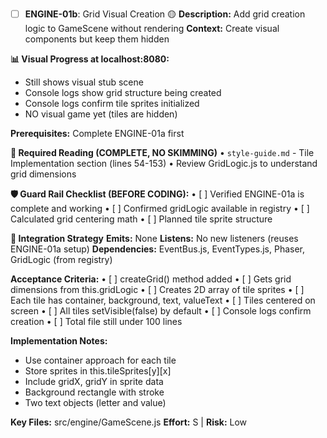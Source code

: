 - [ ] **ENGINE-01b**: Grid Visual Creation 🟡
**Description:** Add grid creation logic to GameScene without rendering
**Context:** Create visual components but keep them hidden

**📊 Visual Progress at localhost:8080:**
- Still shows visual stub scene
- Console logs show grid structure being created
- Console logs confirm tile sprites initialized
- NO visual game yet (tiles are hidden)

**Prerequisites:** Complete ENGINE-01a first

**📖 Required Reading (COMPLETE, NO SKIMMING)**
• `style-guide.md` - Tile Implementation section (lines 54-153)
• Review GridLogic.js to understand grid dimensions

**🛡️ Guard Rail Checklist (BEFORE CODING):**
• [ ] Verified ENGINE-01a is complete and working
• [ ] Confirmed gridLogic available in registry
• [ ] Calculated grid centering math
• [ ] Planned tile sprite structure

**🔗 Integration Strategy**
**Emits:** None
**Listens:** No new listeners (reuses ENGINE-01a setup)
**Dependencies:** EventBus.js, EventTypes.js, Phaser, GridLogic (from registry)

**Acceptance Criteria:**
• [ ] createGrid() method added
• [ ] Gets grid dimensions from this.gridLogic
• [ ] Creates 2D array of tile sprites
• [ ] Each tile has container, background, text, valueText
• [ ] Tiles centered on screen
• [ ] All tiles setVisible(false) by default
• [ ] Console logs confirm creation
• [ ] Total file still under 100 lines

**Implementation Notes:**
- Use container approach for each tile
- Store sprites in this.tileSprites[y][x]
- Include gridX, gridY in sprite data
- Background rectangle with stroke
- Two text objects (letter and value)

**Key Files:** src/engine/GameScene.js
**Effort:** S | **Risk:** Low